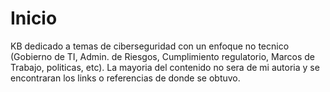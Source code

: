 # Inicio

KB dedicado a temas de ciberseguridad con un enfoque no tecnico \(Gobierno de TI, Admin. de Riesgos, Cumplimiento regulatorio, Marcos de Trabajo, politicas, etc\). La mayoria del contenido no sera de mi autoria y se encontraran los links o referencias de donde se obtuvo.

